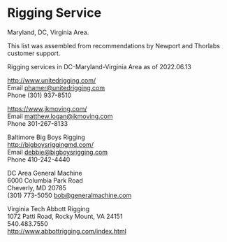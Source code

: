 # Rigging Service

Maryland, DC, Virginia Area.

This list was assembled from recommendations by Newport and Thorlabs customer support.

Rigging services in DC-Maryland-Virginia Area as of 2022.06.13

http://www.unitedrigging.com/ \
Email phamer@unitedrigging.com \
Phone (301) 937-8510 
 
https://www.jkmoving.com/ \
Email matthew.logan@jkmoving.com \
Phone 301-267-8133
 
Baltimore	Big Boys Rigging	\
http://bigboysriggingmd.com/ \
Email debbie@bigboysrigging.com \
Phone 410-242-4440

DC Area	General Machine                               
6000 Columbia Park Road	\
Cheverly, MD 20785		\
(301) 773-5050	bob@generalmachine.com

Virginia Tech	Abbott Rigging     
1072 Patti Road, Rocky Mount, VA 24151		\
540.483.7550		\
http://www.abbottrigging.com/index.html
